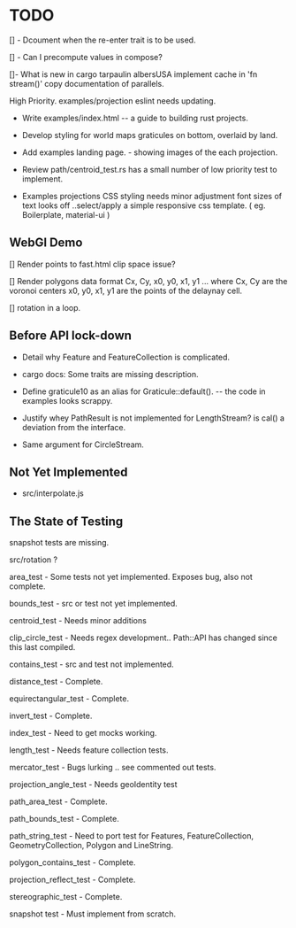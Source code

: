 # TODO

[] - Dcoument when the re-enter trait is to be used.

[] - Can I precompute values in compose?

[]- What is new in cargo tarpaulin
  albersUSA implement cache in 'fn stream()'
  copy documentation of parallels.

High Priority.
examples/projection eslint needs updating.

* Write examples/index.html -- a guide to building rust projects.

* Develop styling for world maps graticules on bottom, overlaid by land.

* Add examples landing page. - showing images of the each projection.

* Review  path/centroid_test.rs
    has a small number of low priority test to implement.

* Examples projections CSS styling needs minor adjustment font sizes of text
   looks off ..select/apply a simple responsive css template.
  ( eg. Boilerplate, material-ui )

## WebGl Demo

 [] Render points to fast.html
    clip space issue?

 [] Render polygons
    data format Cx, Cy, x0, y0, x1, y1 ...
    where Cx, Cy are the voronoi centers
    x0, y0, x1, y1 are the points of the delaynay cell.

  [] rotation in a loop.

## Before API lock-down

* Detail why Feature and FeatureCollection is complicated.

* cargo docs:
  Some traits are missing description.

* Define graticule10 as an alias for Graticule::default().
 -- the code in examples looks scrappy.

* Justify whey PathResult is not implemented for LengthStream? is cal() a deviation from the interface.

* Same argument for CircleStream.

## Not Yet Implemented

* src/interpolate.js

## The State of Testing

snapshot tests are missing.

src/rotation ?

area_test - Some tests not yet implemented. Exposes bug, also not complete.

bounds_test - src or test not yet implemented.

centroid_test - Needs minor additions

clip_circle_test - Needs regex development.. Path::API has changed since this last compiled.

contains_test - src and test not implemented.

distance_test - Complete.

equirectangular_test - Complete.

invert_test - Complete.

index_test - Need to get mocks working.

length_test -  Needs feature collection tests.

mercator_test - Bugs lurking .. see commented out tests.

projection_angle_test  - Needs geoIdentity test

path_area_test - Complete.

path_bounds_test - Complete.

path_string_test - Need to port test for Features, FeatureCollection, GeometryCollection, Polygon and LineString.

polygon_contains_test - Complete.

projection_reflect_test - Complete.

stereographic_test - Complete.

snapshot test - Must implement from scratch.
